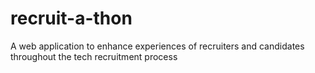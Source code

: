 # recruit-a-thon
A web application to enhance experiences of recruiters and candidates throughout the tech recruitment process
